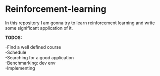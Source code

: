 # Reinforcement-learning
In this repository I am gonna try to learn reinforcement learning and write some significant application of it.

**TODOS:**


-Find a well defined course </br>
-Schedule </br>
-Searching for a good application </br>
-Benchmarking: dev env </br>
-Implementing </br>


